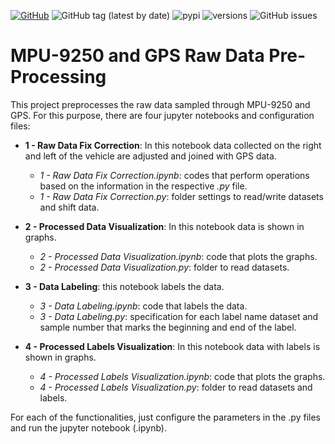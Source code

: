 [![GitHub](https://img.shields.io/github/license/Intelligent-Vehicle-Perception/MPU-9250-Data-Plot-Video-Creator)](LICENSE) 
![GitHub tag (latest by date)](https://img.shields.io/github/v/tag/Intelligent-Vehicle-Perception/MPU-9250-Data-Plot-Video-Creator) 
![pypi](https://img.shields.io/pypi/v/pybadges.svg)
![versions](https://img.shields.io/pypi/pyversions/pybadges.svg)
![GitHub issues](https://img.shields.io/github/issues/Intelligent-Vehicle-Perception/MPU-9250-Data-Plot-Video-Creator) 

# MPU-9250 and GPS Raw Data Pre-Processing

This project preprocesses the raw data sampled through MPU-9250 and GPS. For this purpose, there are four jupyter notebooks and configuration files:

- **1 - Raw Data Fix Correction**: In this notebook data collected on the right and left of the vehicle are adjusted and joined with GPS data.
    - *1 - Raw Data Fix Correction.ipynb*: codes that perform operations based on the information in the respective *.py* file.
    - *1 - Raw Data Fix Correction.py*: folder settings to read/write datasets and shift data.

- **2 - Processed Data Visualization**: In this notebook data is shown in graphs.
    - *2 - Processed Data Visualization.ipynb*: code that plots the graphs.
    - *2 - Processed Data Visualization.py*: folder to read datasets.

- **3 - Data Labeling**: this notebook labels the data.
    - *3 - Data Labeling.ipynb*: code that labels the data.
    - *3 - Data Labeling.py*: specification for each label name dataset and sample number that marks the beginning and end of the label.

- **4 - Processed Labels Visualization**: In this notebook data with labels is shown in graphs.
    - *4 - Processed Labels Visualization.ipynb*: code that plots the graphs.
    - *4 - Processed Labels Visualization.py*: folder to read datasets and labels.

For each of the functionalities, just configure the parameters in the .py files and run the jupyter notebook (.ipynb).